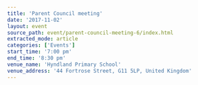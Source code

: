 ```yaml
---
title: 'Parent Council meeting'
date: '2017-11-02'
layout: event
source_path: event/parent-council-meeting-6/index.html
extracted_mode: article
categories: ['Events']
start_time: '7:00 pm'
end_time: '8:30 pm'
venue_name: 'Hyndland Primary School'
venue_address: '44 Fortrose Street, G11 5LP, United Kingdom'
---
```


